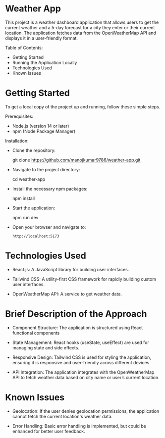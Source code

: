 # Weather App

This project is a weather dashboard application that allows users to get the current weather and a 5-day forecast for a city they enter or their current location. The application fetches data from the OpenWeatherMap API and displays it in a user-friendly format.

Table of Contents:

- Getting Started
- Running the Application Locally
- Technologies Used
- Known Issues

# Getting Started

 To get a local copy of the project up and running, follow these simple steps.
 
 Prerequisites:
   - Node.js (version 14 or later)
   - npm (Node Package Manager)

 Installation:

 - Clone the repository:

    git clone https://github.com/manojkumar9786/weather-app.git

- Navigate to the project directory:

     cd weather-app
  
- Install the necessary npm packages:

     npm install

- Start the application:

     npm run dev

- Open your browser and navigate to:

      http://localhost:5173

# Technologies Used

- React.js: A JavaScript library for building user interfaces.

- Tailwind CSS: A utility-first CSS framework for rapidly building custom user interfaces.

- OpenWeatherMap API: A service to get weather data.

# Brief Description of the Approach

- Component Structure: The application is structured using React functional components

- State Management: React hooks (useState, useEffect) are used for managing state and side effects.

- Responsive Design: Tailwind CSS is used for styling the application, ensuring it is responsive and user-friendly across different devices.

- API Integration: The application integrates with the OpenWeatherMap API to fetch weather data based on city name or user’s current location.

# Known Issues

 - Geolocation: If the user denies geolocation permissions, the application cannot fetch the current location's weather data.

 - Error Handling: Basic error handling is implemented, but could be enhanced for better user feedback.
     
